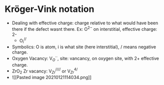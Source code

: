 # Kröger-Vink notation
- Dealing with effective charge: charge relative to what would have been there if the defect wasnt there. Ex: O$^{2-}$ on interstitial, effective charge: 2-
	- O$_i^{//}$
- Symbolics: O is atom, i is what site (here interstitial), / means negative charge.
- Oxygen Vacancy: V$_O^{\cdot \cdot}$, site: vancancy, on oxygen site, with 2+ effective charge.
- ZrO$_2$ Zr vacancy: V$_{Zr}^{////}$ or V$_{Zr}^{4/}$
- ![[Pasted image 20210121114034.png]]